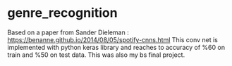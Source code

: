 # genre_recognition
Based on a paper from Sander Dieleman : https://benanne.github.io/2014/08/05/spotify-cnns.html 
This conv net is implemented with python keras library and reaches to accuracy of %60 on train and %50 on test data.
This was also my bs final project.
